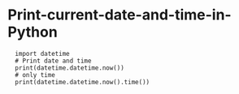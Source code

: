 # Print-current-date-and-time-in-Python


  
      import datetime
      # Print date and time
      print(datetime.datetime.now())
      # only time
      print(datetime.datetime.now().time())

